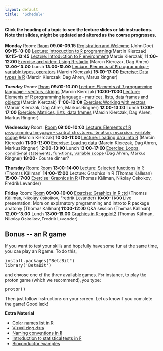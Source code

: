```yaml
---
layout: default
title:  'Schedule'
---
```


#### Click the heading of a topic to see the lecture slides or lab instructions. Note that slides, might be updated and altered as the course progresses.

**Monday**
Room: [Room](files/bmc_map.jpg)
**09.00-09.15** [Registration and Welcome](Lectures/XXX.pdf) (John Doe)
**09:15-10:00** [Lecture: Introduction to R programming](Lectures/Lecture_1_-_Introduction.pdf)(Marcin Kierczak)
**10:15-10:45** [Lecture: Introduction to R environment](Lectures/Lecture_2_-_REnvironment.pdf)(Marcin Kierczak)
**11:00-12:00** [Exercise and video: Using R-studio](https://www.dropbox.com/s/3sy4ou2o8jh5syf/RCourseVideo.mov?dl=0) (Marcin Kierczak, Dag Ahren)
**12:00-13:00** Lunch
**13:00-15:00** [Lecture: Elements of R programming - variable types, operators](Lectures/Lecture_3_-_Elements1.pdf) (Marcin Kierczak)
**15:00-17:00** [Exercise: Data types in R](Exercises/DataTypes) (Marcin Kierczak, Dag Ahren, Marus Ringner)

**Tuesday**
Room: [Room](files/bmc_map.jpg)
**09:00-10:00** [Lecture: Elements of R programming language - vectors, strings](Lectures/Lecture_4_-_Elements2.pdf) (Marcin Kierczak)
**10:00-11:00** [Lecture: Elements of R programming language - matrices, lists, data frames and objects](Lectures/Lecture_5_-_Elements3.pdf) (Marcin Kierczak)
**11:00-12:00** [Exercise: Working with vectors](Exercises/Vectors) (Marcin Kierczak, Dag Ahren, Markus Ringner)
**12:00-13:00** Lunch
**13:00-17:00** [Exercise: Matrices, lists, data frames](Exercises/Dataframes) (Marcin Kierczak, Dag Ahren, Markus Ringner)

**Wednesday**
Room: [Room](files/bmc_map.jpg)
**09:00-10:00** [Lecture: Elements of R programming language - control structures, iteration, recursion, variable scope](Lectures/Lecture_6_-_Elements4.pdf) (Marcin Kierczak)
**10:00-11:00** [Lecture: Loading data into R](Lectures/Lecture_7_-_Loading_data.pdf) (Marcin Kierczak)
**11:00-12:00** [Exercise: Loading data](Exercises/LoadData) (Marcin Kierczak, Dag Ahren, Markus Ringner)
**12:00-13:00** Lunch
**13:00-17:00** [Exercise: Loops, conditional statements, functions, variable scope](Exercises/Loops) (Dag Ahren, Markus Ringner)
**18:00-** Course dinner?

**Thursday**
Room: [Room](files/bmc_map.jpg)
**13:00-14:00** [Lecture: Selected functions in R](Lecture/XXX.pdf) (Thomas Källman)
**14:00-15:00** [Lecture: Graphics in R](Lecture/PlotHandson) (Thomas Källman)
**15:00-17:00** [Exercise: Graphics in R](Exercise/PlotHandson) (Thomas Källman, Nikolay Oskolkov, Fredrik Levander)

**Friday**
Room: [Room](files/bmc_map.jpg)
**09:00-10:00** [Exercise: Graphics in R ctd](Exercise/PlotHandson) (Thomas Källman, Nikolay Oskolkov, Fredrik Levander)
**10:00-11:00** Live presentation: More on explanatory programming and intro to R package anatomy (Thomas Källman)
**11:00-12:00** Q&A session (Thomas Källman)
**12.00-13.00** Lunch
**13:00-16.00** [Graphics in R: ggplot2](Exercises/ggplots) (Thomas Källman, Nikolay Oskolkov, Fredrik Levander)

## Bonus -- an R game
If you want to test your skills and hopefully have some fun at the same time, you can play an R game. To do this,
<pre>
install.packages("BetaBit")
library('BetaBit')
</pre>
and choose one of the three available games. For instance, to play the proton game (which we recommend), you type:
<pre>
proton()
</pre>
Then just follow instructions on your screen. Let us know if you complete the game! Good luck!

**Extra Material**
- [Color names list in R](files/Rcolor.pdf)
- [Visualizing data](files/rules_for_using_color.pdf)
- [Naming conventions in R](files/Rnaming.pdf)
- [Introduction to statistical tests in R](files/statests.pdf)
- [Bioconductor examples](https://f1000research.com/channels/bioconductor)




